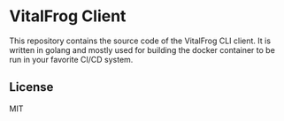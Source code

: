 # VitalFrog Client

This repository contains the source code of the VitalFrog CLI client. It is written in golang and mostly used for building
the docker container to be run in your favorite CI/CD system.

## License
MIT
